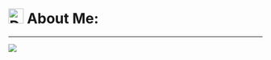 # <img src="https://raw.githubusercontent.com/Tarikul-Islam-Anik/Animated-Fluent-Emojis/master/Emojis/Smilies/Dizzy.png" alt="Dizzy" width="30" height="30" /> About Me:
---
[![](https://visitcount.itsvg.in/api?id=cnncodex&icon=6&color=11)](https://visitcount.itsvg.in)

<!-- Proudly created with GPRM ( https://gprm.itsvg.in ) -->
